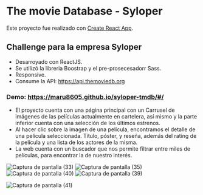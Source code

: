 # The movie Database - Syloper

Este proyecto fue realizado con  [Create React App](https://github.com/facebook/create-react-app).

## Challenge para la empresa Syloper

- Desarroyado con ReactJS.
- Se utilizó la libreria Boostrap y el pre-prosecesadorr Sass.
- Responsive.
- Consume la API: https://api.themoviedb.org

### Demo: https://maru8605.github.io/syloper-tmdb/#/

- El proyecto cuenta con una página principal con un Carrusel de imágenes de las películas actualmente en cartelera, así mismo y la parte inferior cuenta con una selección de los últimos estrenos.
- Al hacer clic sobre la imagen de una película, encontramos el detalle de una película seleccionada. Título, póster, y reseña, además del rating de la película y una lista de los actores de la misma.
- La web cuenta con un buscador que nos permite filtrar entre miles de películas, para encontrar la de nuestro interés.


![Captura de pantalla (33)](https://user-images.githubusercontent.com/55419544/130270605-5fa810f6-87f6-4e0c-89f6-053063c4dbd8.png)
![Captura de pantalla (35)](https://user-images.githubusercontent.com/55419544/130270649-60338ca8-e1c8-48c2-89ce-845d7a8eea78.png)
![Captura de pantalla (40)](https://user-images.githubusercontent.com/55419544/130270684-089d2573-e641-47a4-a6bd-2f6e0dbf3da5.png)
![Captura de pantalla (39)](https://user-images.githubusercontent.com/55419544/130270726-d055ea2a-33bd-4460-af21-2f8b1320acd4.png)

![Captura de pantalla (41)](https://user-images.githubusercontent.com/55419544/130270776-3f786687-62e2-46e5-9b30-c3c87d307370.png)


